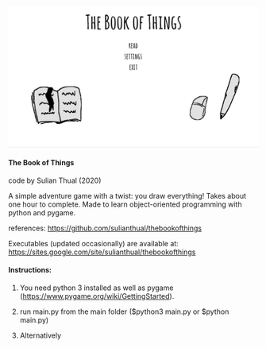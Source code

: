 
![alt text](screenshot.png?raw=true "Screenshot")

<h4>The Book of Things</h4>

code by Sulian Thual (2020)

A simple adventure game with a twist: you draw everything! Takes about one hour to complete. Made to learn object-oriented programming with python and pygame. 


references: https://github.com/sulianthual/thebookofthings


Executables (updated occasionally) are available at: https://sites.google.com/site/sulianthual/thebookofthings


<h4>Instructions:</h4> 

1) You need python 3 installed as well as pygame (https://www.pygame.org/wiki/GettingStarted).


2) run main.py from the main folder ($python3 main.py or $python main.py)


3) Alternatively

